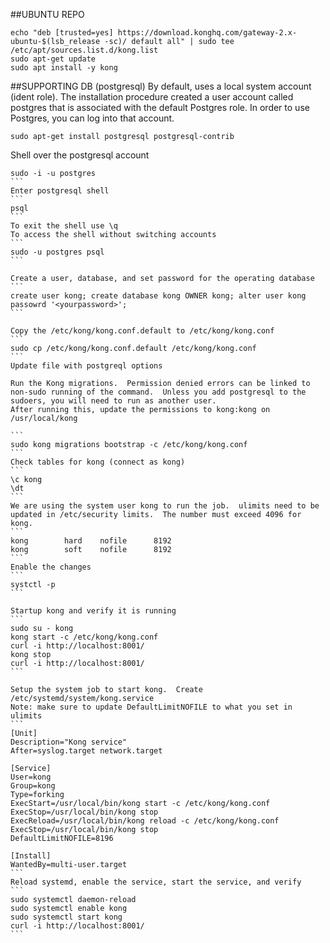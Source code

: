 ##UBUNTU REPO
```
echo "deb [trusted=yes] https://download.konghq.com/gateway-2.x-ubuntu-$(lsb_release -sc)/ default all" | sudo tee /etc/apt/sources.list.d/kong.list 
sudo apt-get update
sudo apt install -y kong
```


##SUPPORTING DB (postgresql)
By default, uses a local system account (ident role).  The installation procedure created a user account called postgres that is associated with the default Postgres role. In order to use Postgres, you can log into that account.
```
sudo apt-get install postgresql postgresql-contrib
```
Shell over the postgresql account
````
sudo -i -u postgres
```
Enter postgresql shell
```
psql
```
To exit the shell use \q
To access the shell without switching accounts
```
sudo -u postgres psql
```

Create a user, database, and set password for the operating database
```
create user kong; create database kong OWNER kong; alter user kong passowrd '<yourpassword>';
```

Copy the /etc/kong/kong.conf.default to /etc/kong/kong.conf
```
sudo cp /etc/kong/kong.conf.default /etc/kong/kong.conf
```
Update file with postgreql options

Run the Kong migrations.  Permission denied errors can be linked to non-sudo running of the command.  Unless you add postgresql to the sudoers, you will need to run as another user.
After running this, update the permissions to kong:kong on /usr/local/kong

```
sudo kong migrations bootstrap -c /etc/kong/kong.conf
```
Check tables for kong (connect as kong)
```
\c kong
\dt
```
We are using the system user kong to run the job.  ulimits need to be updated in /etc/security limits.  The number must exceed 4096 for kong.
```
kong		hard	nofile		8192
kong		soft	nofile		8192
```
Enable the changes
```
systctl -p
```

Startup kong and verify it is running
```
sudo su - kong
kong start -c /etc/kong/kong.conf
curl -i http://localhost:8001/
kong stop
curl -i http://localhost:8001/
```

Setup the system job to start kong.  Create /etc/systemd/system/kong.service
Note: make sure to update DefaultLimitNOFILE to what you set in ulimits
```
[Unit]
Description="Kong service"
After=syslog.target network.target

[Service]
User=kong
Group=kong
Type=forking
ExecStart=/usr/local/bin/kong start -c /etc/kong/kong.conf
ExecStop=/usr/local/bin/kong stop 
ExecReload=/usr/local/bin/kong reload -c /etc/kong/kong.conf
ExecStop=/usr/local/bin/kong stop
DefaultLimitNOFILE=8196

[Install]
WantedBy=multi-user.target
```
Reload systemd, enable the service, start the service, and verify
```
sudo systemctl daemon-reload
sudo systemctl enable kong
sudo systemctl start kong
curl -i http://localhost:8001/
```


